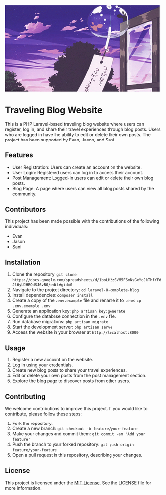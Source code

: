 ![giphy](https://raw.githubusercontent.com/Sanid1707/Laravel-ProjectCA2/main/public/images/readme.gif)
# Traveling Blog Website

This is a PHP Laravel-based traveling blog website where users can register, log in, and share their travel experiences through blog posts. Users who are logged in have the ability to edit or delete their own posts. The project has been supported by Evan, Jason, and Sani.

## Features
- User Registration: Users can create an account on the website.
- User Login: Registered users can log in to access their account.
- Post Management: Logged-in users can edit or delete their own blog posts.
- Blog Page: A page where users can view all blog posts shared by the community.

## Contributors
This project has been made possible with the contributions of the following individuals:
<br>
- Evan<br>
- Jason<br>
- Sani<br>

## Installation
1. Clone the repository: `git clone 
https://docs.google.com/spreadsheets/d/1boLH2zSVM5FSmNsGxYcJkThfYFdJl6yUJHRQdSJ6vB0/edit#gid=0`
2. Navigate to the project directory: `cd laravel-8-complete-blog`
3. Install dependencies: `composer install`
4. Create a copy of the `.env.example` file and rename it to `.env`: `cp .env.example .env`
5. Generate an application key: `php artisan key:generate`
6. Configure the database connection in the `.env` file.
7. Run database migrations: `php artisan migrate`
8. Start the development server: `php artisan serve`
9. Access the website in your browser at `http://localhost:8000`

## Usage
1. Register a new account on the website.
2. Log in using your credentials.
3. Create new blog posts to share your travel experiences.
4. Edit or delete your own posts from the post management section.
5. Explore the blog page to discover posts from other users.

## Contributing
We welcome contributions to improve this project. If you would like to contribute, please follow these steps:

1. Fork the repository.
2. Create a new branch: `git checkout -b feature/your-feature`
3. Make your changes and commit them: `git commit -am 'Add your feature'`
4. Push the branch to your forked repository: `git push origin feature/your-feature`
5. Open a pull request in this repository, describing your changes.

## License
This project is licensed under the [MIT License](https://opensource.org/licenses/MIT). See the LICENSE file for more information.
